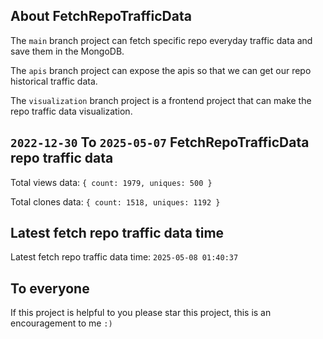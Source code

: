 ## About FetchRepoTrafficData

The `main` branch project can fetch specific repo everyday traffic data and save them in the MongoDB.

The `apis` branch project can expose the apis so that we can get our repo historical traffic data.

The `visualization` branch project is a frontend project that can make the repo traffic data visualization.

## `2022-12-30` To `2025-05-07` FetchRepoTrafficData repo traffic data

Total views data: `{ count: 1979, uniques: 500 }`

Total clones data: `{ count: 1518, uniques: 1192 }`

## Latest fetch repo traffic data time

Latest fetch repo traffic data time: `2025-05-08 01:40:37`

## To everyone

If this project is helpful to you please star this project, this is an encouragement to me `:)`



